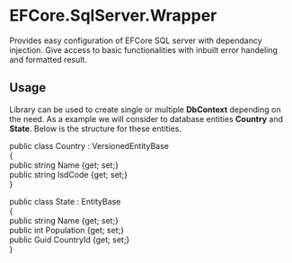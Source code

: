 EFCore.SqlServer.Wrapper
=========================
Provides easy configuration of EFCore SQL server with dependancy injection. Give access to basic functionalities with inbuilt error handeling and formatted result.

Usage
---------
Library can be used to create single or multiple **DbContext** depending on the need. As a example we will consider to database entities **Country** and **State**. Below is the structure for these entities.

  public class Country : VersionedEntityBase  
  {  
      public string Name {get; set;}  
      public string IsdCode {get; set;}  
  }  
    
  public class State : EntityBase  
  {  
      public string Name {get; set;}  
      public int Population {get; set;}  
      public Guid CountryId {get; set;}  
  }  

